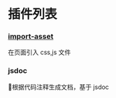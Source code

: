 # 插件列表

### [import-asset](https://github.com/YMFE/ydoc-plugin-import-asset)
在页面引入 css,js 文件

### jsdoc
根据代码注释生成文档，基于 jsdoc



